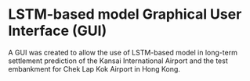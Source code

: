# LSTM-based model Graphical User Interface (GUI)
A GUI was created to allow the use of LSTM-based model in long-term settlement prediction of the Kansai International Airport and the test embankment for Chek Lap Kok Airport in Hong Kong.
